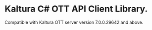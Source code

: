 # Kaltura C# OTT API Client Library.
Compatible with Kaltura OTT server version 7.0.0.29642 and above.
